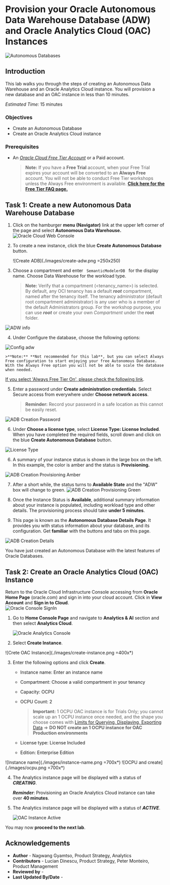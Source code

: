 # Provision your Oracle Autonomous Data Warehouse Database (ADW) and Oracle Analytics Cloud (OAC) Instances

![Autonomous Databases](./images/adb_banner2.png)

## Introduction

This lab walks you through the steps of creating an Autonomous Data Warehouse and an Oracle Analytics Cloud instance. You will provision a new database and an OAC instance in less than 10 minutes.

_Estimated Time:_ 15 minutes

### Objectives
- Create an Autonomous Database
- Create an Oracle Analytics Cloud instance

### Prerequisites

* An [_Oracle Cloud Free Tier Account_](https://www.oracle.com/cloud/free/) or a Paid account.  

  > **Note:** If you have a **Free Trial** account, when your Free Trial expires your account will be converted to an **Always Free** account. You will not be able to conduct Free Tier workshops unless the Always Free environment is available. **[Click here for the Free Tier FAQ page.](https://www.oracle.com/cloud/free/faq.html)**

## Task 1: Create a new Autonomous Data Warehouse Database

1. Click on the hamburger **menu (Navigator)** link at the upper left corner of the page and select **Autonomous Data Warehouse.**  
    ![Oracle Cloud Web Console](https://oracle-livelabs.github.io/common/images/console/database-adw.png)

2. To create a new instance, click the blue **Create Autonomous Database** button.

    ![Create ADB](./images/create-adw.png =250x250)

3. Choose a compartment and enter <code> SemanticModelerDB </code> for the display name. Choose Data Warehouse for the workload type.

    >**Note:** Verify that a compartment (&lt;tenancy_name&gt;) is selected. By default, any OCI tenancy has a default ***root*** compartment, named after the tenancy itself. The tenancy administrator (default root compartment administrator) is any user who is a member of the default Administrators group. For the workshop purpose, you can use ***root*** or create your own _Compartment_ under the **root** folder.

  ![ADW info](./images/adw-name.png "")

4. Under Configure the database, choose the following options:

  ![Config adw](./images/config-db.png)

    >**Note:** **Not recommended for this lab**, but you can select Always Free configuration to start enjoying your free Autonomous Database. With the Always Free option you will not be able to scale the database when needed.

  [If you select 'Always Free Tier On', please check the following link](https://www.oracle.com/uk/cloud/free/#always-free).

5. Enter a password under **Create administration credentials**. Select Secure access from everywhere under **Choose network access**.

    >**Reminder:** Record your password in a safe location as this cannot be easily reset.

  ![ADB Creation Password](./images/admin-pwd.png)

6. Under **Choose a license type**, select **License Type: License Included**. When you have completed the required fields, scroll down and click on the blue **Create Autonomous Database** button.  

  ![License Type](./images/license-type.png)

6. A summary of your instance status is shown in the large box on the left. In this example, the color is amber and the status is **Provisioning.**  

  ![ADB Creation Provisioning Amber](./images/amber.png)

7. After a short while, the status turns to **Available State** and the "ADW" box will change to green.
  ![ADB Creation Provisioning Green](./images/green.png)

8. Once the Instance Status is **Available**, additional summary information about your instance is populated, including workload type and other details. The provisioning process should take **under 5 minutes**.

9. This page is known as the **Autonomous Database Details Page**. It provides you with status information about your database, and its configuration. Get **familiar** with the buttons and tabs on this page.  

  ![ADB Creation Details](./images/adw-details.png)

You have just created an Autonomous Database with the latest features of Oracle Databases.

## Task 2: Create an Oracle Analytics Cloud (OAC) Instance

Return to the Oracle Cloud Infrastructure Console accessing from **Oracle Home Page** (oracle.com) and sign in into your cloud account.
Click in **View Account** and **Sign in to Cloud**.  
![Oracle Console SignIn](./images/lab200_1.png)

1. Go to **Home Console Page** and navigate to **Analytics & AI** section and then select **Analytics Cloud**.

    ![Oracle Analytics Console](./images/analytics-cloud.png)

2. Select **Create Instance**.

  ![Crete OAC Instance](./images/create-instance.png =400x*)

3. Enter the following options and click **Create**.
    * Instance name: Enter an instance name
    * Compartment: Choose a valid compartment in your tenancy
    * Capacity: OCPU
    * OCPU Count: 2
      > **Important:** 1 OCPU OAC instance is for Trials Only; you cannot scale up an 1 OCPU instance once needed, and the shape you choose comes with [Limits for Querying, Displaying, Exporting Data](https://docs.oracle.com/en/cloud/paas/analytics-cloud/acsom/create-services-oracle-analytics-cloud.html#GUID-164D8568-9AE3-4A74-9F1A-0D87B78713C9) => **DO NOT create an 1 OCPU instance for OAC Production environments**

    * License type: License Included
    * Edition: Enterprise Edition

  ![Instance name](./images/instance-name.png =700x*)
  ![OCPU and create](./images/ocpu.png =700x*)

4. The Analytics instance page will be displayed with a status of ***CREATING***.

    ***Reminder***: Provisioning an Oracle Analytics Cloud instance can take over **40 minutes**.

6. The Analytics instance page will be displayed with a status of ***ACTIVE***.  

    ![OAC Instance Active](./images/oac-details.png)


You may now **proceed to the next lab**.

## **Acknowledgements**

- **Author** - Nagwang Gyamtso, Product Strategy, Analytics
- **Contributors** - Lucian Dinescu, Product Strategy, Peter Monteiro, Product Management
- **Reviewed by** -
- **Last Updated By/Date** -
